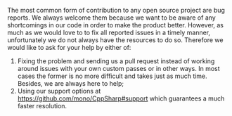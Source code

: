 The most common form of contribution to any open source project are bug reports.
We always welcome them because we want to be aware of any shortcomings in our code in order to make the product better.
However, as much as we would love to to fix all reported issues in a timely manner, unfortunately we do not always have the resources to do so.
Therefore we would like to ask for your help by either of:

1. Fixing the problem and sending us a pull request instead of working around issues with your own custom passes or in other ways.
In most cases the former is no more difficult and takes just as much time. Besides, we are always here to help;
2. Using our support options at https://github.com/mono/CppSharp#support which guarantees a much faster resolution.